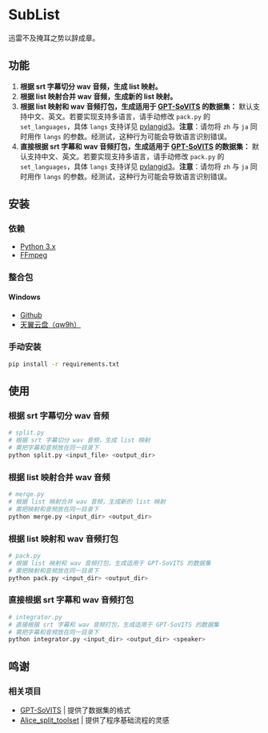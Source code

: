 # SubList

迅雷不及掩耳之势以辞成章。

## 功能

1. **根据 srt 字幕切分 wav 音频，生成 list 映射。**
2. **根据 list 映射合并 wav 音频，生成新的 list 映射。**
3. **根据 list 映射和 wav 音频打包，生成适用于 [GPT-SoVITS](https://github.com/RVC-Boss/GPT-SoVITS) 的数据集：** 默认支持中文、英文。若要实现支持多语言，请手动修改 ` pack.py ` 的 ` set_languages `，具体 ` langs ` 支持详见 [pylangid3](https://github.com/adbar/py3langid)。**注意**：请勿将 ` zh ` 与 ` ja ` 同时用作 ` langs ` 的参数。经测试，这种行为可能会导致语言识别错误。
4. **直接根据 srt 字幕和 wav 音频打包，生成适用于 [GPT-SoVITS](https://github.com/RVC-Boss/GPT-SoVITS) 的数据集：** 默认支持中文、英文。若要实现支持多语言，请手动修改 ` pack.py ` 的 ` set_languages `，具体 ` langs ` 支持详见 [pylangid3](https://github.com/adbar/py3langid)。**注意**：请勿将 ` zh ` 与 ` ja ` 同时用作 ` langs ` 的参数。经测试，这种行为可能会导致语言识别错误。

## 安装

### 依赖

* [Python 3.x](https://www.python.org/downloads/)
* [FFmpeg](https://ffmpeg.org/download.html)

### 整合包

#### Windows

* [Github](https://github.com/HaTiWinter/SubList/releases/download/20240602/SubList.exe)
* [天翼云盘（qw9h）](https://cloud.189.cn/t/mayAve7z2UFf)

### 手动安装

``` bash
pip install -r requirements.txt
```

## 使用

### 根据 srt 字幕切分 wav 音频

``` bash
# split.py
# 根据 srt 字幕切分 wav 音频，生成 list 映射
# 需把字幕和音频放在同一目录下
python split.py <input_file> <output_dir>
```

### 根据 list 映射合并 wav 音频

``` bash
# merge.py
# 根据 list 映射合并 wav 音频，生成新的 list 映射
# 需把映射和音频放在同一目录下
python merge.py <input_dir> <output_dir>
```

### 根据 list 映射和 wav 音频打包

``` bash
# pack.py
# 根据 list 映射和 wav 音频打包，生成适用于 GPT-SoVITS 的数据集
# 需把映射和音频放在同一目录下
python pack.py <input_dir> <output_dir>
```

### 直接根据 srt 字幕和 wav 音频打包

``` bash
# integrator.py
# 直接根据 srt 字幕和 wav 音频打包，生成适用于 GPT-SoVITS 的数据集
# 需把字幕和音频放在同一目录下
python integrator.py <input_dir> <output_dir> <speaker>
```

## 鸣谢

### 相关项目

* [GPT-SoVITS](https://github.com/RVC-Boss/GPT-SoVITS) | 提供了数据集的格式
* [Alice_split_toolset](https://github.com/AliceNavigator/Alice_split_toolset) | 提供了程序基础流程的灵感
